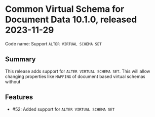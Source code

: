 # Common Virtual Schema for Document Data 10.1.0, released 2023-11-29

Code name: Support `ALTER VIRTUAL SCHEMA SET`

## Summary

This release adds support for `ALTER VIRTUAL SCHEMA SET`. This will allow changing properties like `MAPPING` of document based virtual schemas without 

## Features

* #52: Added support for `ALTER VIRTUAL SCHEMA SET`
